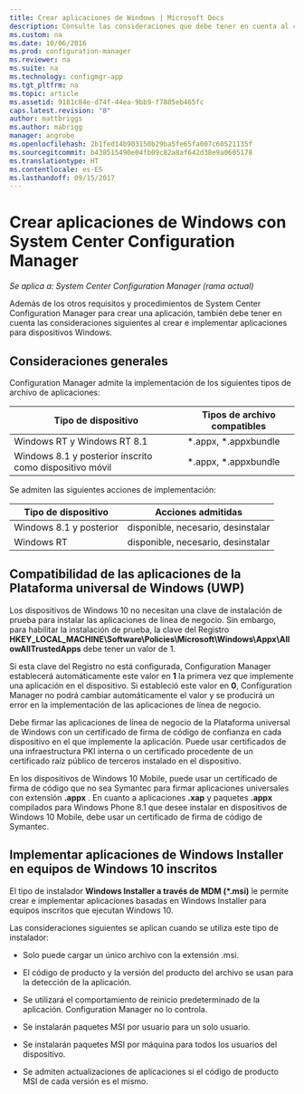 ```yaml
---
title: Crear aplicaciones de Windows | Microsoft Docs
description: Consulte las consideraciones que debe tener en cuenta al crear e implementar aplicaciones para dispositivos Windows.
ms.custom: na
ms.date: 10/06/2016
ms.prod: configuration-manager
ms.reviewer: na
ms.suite: na
ms.technology: configmgr-app
ms.tgt_pltfrm: na
ms.topic: article
ms.assetid: 9181c84e-d74f-44ea-9bb9-f7805eb465fc
caps.latest.revision: "8"
author: mattbriggs
ms.author: mabrigg
manager: angrobe
ms.openlocfilehash: 2b1fed14b903150b29ba5fe65fa007c60521135f
ms.sourcegitcommit: b438515490e04fb09c82a8af642d38e9a0605178
ms.translationtype: HT
ms.contentlocale: es-ES
ms.lasthandoff: 09/15/2017
---
```

# <a name="create-windows-applications-with-system-center-configuration-manager"></a>Crear aplicaciones de Windows con System Center Configuration Manager

*Se aplica a: System Center Configuration Manager (rama actual)*

Además de los otros requisitos y procedimientos de System Center Configuration Manager para crear una aplicación, también debe tener en cuenta las consideraciones siguientes al crear e implementar aplicaciones para dispositivos Windows.  

## <a name="general-considerations"></a>Consideraciones generales  
 Configuration Manager admite la implementación de los siguientes tipos de archivo de aplicaciones:  

|Tipo de dispositivo|Tipos de archivo compatibles|  
|-----------------|---------------------|  
|Windows RT y Windows RT 8.1|*.appx, \*.appxbundle|  
|Windows 8.1 y posterior inscrito como dispositivo móvil|*.appx, \*.appxbundle|  

 Se admiten las siguientes acciones de implementación:  

|Tipo de dispositivo|Acciones admitidas|  
|-----------------|-----------------------|  
|Windows 8.1 y posterior|disponible, necesario, desinstalar|  
|Windows RT|disponible, necesario, desinstalar|  

## <a name="support-for-universal-windows-platform-uwp-apps"></a>Compatibilidad de las aplicaciones de la Plataforma universal de Windows (UWP)  
 Los dispositivos de Windows 10 no necesitan una clave de instalación de prueba para instalar las aplicaciones de línea de negocio. Sin embargo, para habilitar la instalación de prueba, la clave del Registro **HKEY_LOCAL_MACHINE\Software\Policies\Microsoft\Windows\Appx\AllowAllTrustedApps** debe tener un valor de 1.  

 Si esta clave del Registro no está configurada, Configuration Manager establecerá automáticamente este valor en **1** la primera vez que implemente una aplicación en el dispositivo. Si estableció este valor en **0**, Configuration Manager no podrá cambiar automáticamente el valor y se producirá un error en la implementación de las aplicaciones de línea de negocio.  

 Debe firmar las aplicaciones de línea de negocio de la Plataforma universal de Windows con un certificado de firma de código de confianza en cada dispositivo en el que implemente la aplicación. Puede usar certificados de una infraestructura PKI interna o un certificado procedente de un certificado raíz público de terceros instalado en el dispositivo.  

 En los dispositivos de Windows 10 Mobile, puede usar un certificado de firma de código que no sea Symantec para firmar aplicaciones universales con extensión **.appx** . En cuanto a aplicaciones **.xap** y paquetes **.appx** compilados para Windows Phone 8.1 que desee instalar en dispositivos de Windows 10 Mobile, debe usar un certificado de firma de código de Symantec.  

## <a name="deploy-windows-installer-apps-to-enrolled-windows-10-pcs"></a>Implementar aplicaciones de Windows Installer en equipos de Windows 10 inscritos  
 El tipo de instalador **Windows Installer a través de MDM (\*.msi)** le permite crear e implementar aplicaciones basadas en Windows Installer para equipos inscritos que ejecutan Windows 10.  

 Las consideraciones siguientes se aplican cuando se utiliza este tipo de instalador:  

-   Solo puede cargar un único archivo con la extensión .msi.  

-   El código de producto y la versión del producto del archivo se usan para la detección de la aplicación.  

-   Se utilizará el comportamiento de reinicio predeterminado de la aplicación. Configuration Manager no lo controla.  

-   Se instalarán paquetes MSI por usuario para un solo usuario.  

-   Se instalarán paquetes MSI por máquina para todos los usuarios del dispositivo.  

-   Se admiten actualizaciones de aplicaciones si el código de producto MSI de cada versión es el mismo.  
